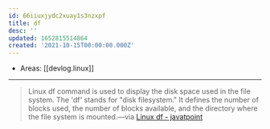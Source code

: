 ```yaml
---
id: 66iiuxjydc2xuay1s3nzxpf
title: df
desc: ''
updated: 1652815514864
created: '2021-10-15T00:00:00.000Z'
---
```


- Areas: [[devlog.linux]]

---

> Linux df command is used to display the disk space used in the file system. The 'df' stands for "disk filesystem." It defines the number of blocks used, the number of blocks available, and the directory where the file system is mounted.—via [Linux df - javatpoint](https://www.javatpoint.com/linux-df)
